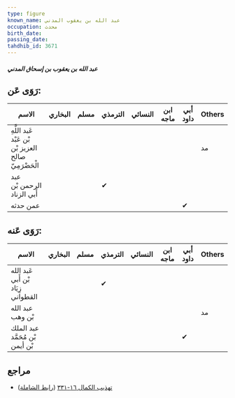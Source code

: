 ```yaml
---
type: figure
known_name: عبد الله بن يعقوب المدني
occupation: محدث
birth_date:
passing_date:
tahdhib_id: 3671
---
```

##### عبد الله بن يعقوب بن إسحاق المدني

## رَوَى عَن:
| الاسم                                                | البخاري | مسلم | الترمذي | النسائي | ابن ماجه | أبي داود | Others |
| ---------------------------------------------------- | ------- | ---- | ------- | ------- | -------- | -------- | ------ |
| عَبد اللَّهِ بْن عَبْد العزيز بْن صالح الْحَضْرَمِيّ |         |      |         |         |          |          | مد     |
| عبد الرحمن بْن أَبي الزناد                           |         |      | ✔       |         |          |          |        |
| عمن حدثه                                             |         |      |         |         |          | ✔        |        |
## رَوَى عَنه:
| الاسم                              | البخاري | مسلم | الترمذي | النسائي | ابن ماجه | أبي داود | Others |
| ---------------------------------- | ------- | ---- | ------- | ------- | -------- | -------- | ------ |
| عَبد الله بْن أَبي زِيَاد القطواني |         |      | ✔       |         |          |          |        |
| عبد الله بْن وهب                   |         |      |         |         |          |          | مد     |
| عبد الملك بْن مُحَمَّد بْن أيمن    |         |      |         |         |          | ✔        |        |
## مراجع
- [تهذيب الكمال ١٦-٣٣١](obsidian://open?vault=Tahdhib-al-Kamal&file=Figures/٣٦٧١-عبد%20الله%20بن%20يعقوب%20بن%20إسحاق%20المدني) ([رابط الشاملة](https://shamela.ws/book/3722/8324))